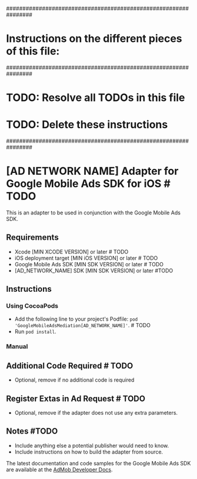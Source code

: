 ################################################################
# Instructions on the different pieces of this file:
################################################################
#
# TODO: Resolve all TODOs in this file
# TODO: Delete these instructions
################################################################

# [AD NETWORK NAME] Adapter for Google Mobile Ads SDK for iOS # TODO

This is an adapter to be used in conjunction with the Google Mobile Ads SDK.

## Requirements
- Xcode [MIN XCODE VERSION] or later # TODO
- iOS deployment target [MIN iOS VERSION] or later # TODO
- Google Mobile Ads SDK [MIN SDK VERSION] or later # TODO
- [AD_NETWORK_NAME] SDK [MIN SDK VERSION] or later #TODO

## Instructions

### Using CocoaPods
- Add the following line to your project's Podfile:
 `pod 'GoogleMobileAdsMediation[AD_NETWORK_NAME]'`. # TODO
- Run `pod install`.

### Manual

## Additional Code Required # TODO
- Optional, remove if no additional code is required

## Register Extas in Ad Request # TODO
- Optional, remove if the adapter does not use any extra parameters.

## Notes #TODO
- Include anything else a potential publisher would need to know.
- Include instructions on how to build the adapter from source.

The latest documentation and code samples for the Google Mobile Ads SDK are
available at the
[AdMob Developer Docs](https://firebase.google.com/docs/admob/ios/quick-start).
